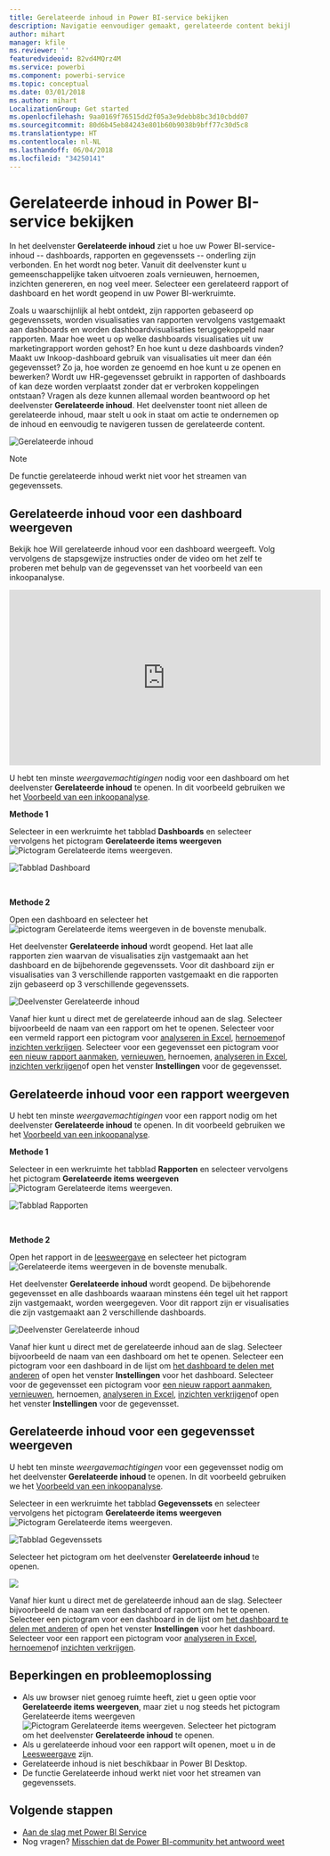 ```yaml
---
title: Gerelateerde inhoud in Power BI-service bekijken
description: Navigatie eenvoudiger gemaakt, gerelateerde content bekijken in dashboards, rapporten en gegevenssets
author: mihart
manager: kfile
ms.reviewer: ''
featuredvideoid: B2vd4MQrz4M
ms.service: powerbi
ms.component: powerbi-service
ms.topic: conceptual
ms.date: 03/01/2018
ms.author: mihart
LocalizationGroup: Get started
ms.openlocfilehash: 9aa0169f76515dd2f05a3e9debb8bc3d10cbdd07
ms.sourcegitcommit: 80d6b45eb84243e801b60b9038b9bff77c30d5c8
ms.translationtype: HT
ms.contentlocale: nl-NL
ms.lasthandoff: 06/04/2018
ms.locfileid: "34250141"
---
```

# <a name="view-related-content-in-power-bi-service"></a>Gerelateerde inhoud in Power BI-service bekijken
In het deelvenster **Gerelateerde inhoud** ziet u hoe uw Power BI-service-inhoud -- dashboards, rapporten en gegevenssets -- onderling zijn verbonden.  En het wordt nog beter. Vanuit dit deelvenster kunt u gemeenschappelijke taken uitvoeren zoals vernieuwen, hernoemen, inzichten genereren, en nog veel meer. Selecteer een gerelateerd rapport of dashboard en het wordt geopend in uw Power BI-werkruimte.   

Zoals u waarschijnlijk al hebt ontdekt, zijn rapporten gebaseerd op gegevenssets, worden visualisaties van rapporten vervolgens vastgemaakt aan dashboards en worden dashboardvisualisaties teruggekoppeld naar rapporten. Maar hoe weet u op welke dashboards visualisaties uit uw marketingrapport worden gehost? En hoe kunt u deze dashboards vinden? Maakt uw Inkoop-dashboard gebruik van visualisaties uit meer dan één gegevensset? Zo ja, hoe worden ze genoemd en hoe kunt u ze openen en bewerken? Wordt uw HR-gegevensset gebruikt in rapporten of dashboards of kan deze worden verplaatst zonder dat er verbroken koppelingen ontstaan? Vragen als deze kunnen allemaal worden beantwoord op het deelvenster **Gerelateerde inhoud**.  Het deelvenster toont niet alleen de gerelateerde inhoud, maar stelt u ook in staat om actie te ondernemen op de inhoud en eenvoudig te navigeren tussen de gerelateerde content.

![Gerelateerde inhoud](media/service-related-content/power-bi-view-related-dashboard-new.png)

> [!NOTE]
> De functie gerelateerde inhoud werkt niet voor het streamen van gegevenssets.
> 
> 

## <a name="view-related-content-for-a-dashboard"></a>Gerelateerde inhoud voor een dashboard weergeven
Bekijk hoe Will gerelateerde inhoud voor een dashboard weergeeft. Volg vervolgens de stapsgewijze instructies onder de video om het zelf te proberen met behulp van de gegevensset van het voorbeeld van een inkoopanalyse.

<iframe width="560" height="315" src="https://www.youtube.com/embed/B2vd4MQrz4M#t=3m05s" frameborder="0" allowfullscreen></iframe>


U hebt ten minste *weergavemachtigingen* nodig voor een dashboard om het deelvenster **Gerelateerde inhoud** te openen. In dit voorbeeld gebruiken we het [Voorbeeld van een inkoopanalyse](sample-procurement.md).

**Methode 1**

Selecteer in een werkruimte het tabblad **Dashboards** en selecteer vervolgens het pictogram **Gerelateerde items weergeven** ![Pictogram Gerelateerde items weergeven](media/service-related-content/power-bi-view-related-icon-new.png).

![Tabblad Dashboard](media/service-related-content/power-bi-view-related-dash-newer.png)

<br>

**Methode 2**

Open een dashboard en selecteer het   ![pictogram Gerelateerde items weergeven](media/service-related-content/power-bi-view-related-new.png) in de bovenste menubalk.

Het deelvenster **Gerelateerde inhoud** wordt geopend. Het laat alle rapporten zien waarvan de visualisaties zijn vastgemaakt aan het dashboard en de bijbehorende gegevenssets. Voor dit dashboard zijn er visualisaties van 3 verschillende rapporten vastgemaakt en die rapporten zijn gebaseerd op 3 verschillende gegevenssets.

![Deelvenster Gerelateerde inhoud](media/service-related-content/power-bi-view-related-dashboard-new.png)

Vanaf hier kunt u direct met de gerelateerde inhoud aan de slag.  Selecteer bijvoorbeeld de naam van een rapport om het te openen.  Selecteer voor een vermeld rapport een pictogram voor [analyseren in Excel](service-analyze-in-excel.md), [hernoemen](service-rename.md)of [inzichten verkrijgen](service-insights.md). Selecteer voor een gegevensset een pictogram voor [een nieuw rapport aanmaken](service-report-create-new.md), [vernieuwen](refresh-data.md), hernoemen, [analyseren in Excel](service-analyze-in-excel.md), [inzichten verkrijgen](service-insights.md)of open het venster **Instellingen** voor de gegevensset.  

## <a name="view-related-content-for-a-report"></a>Gerelateerde inhoud voor een rapport weergeven
U hebt ten minste *weergavemachtigingen* voor een rapport nodig om het deelvenster **Gerelateerde inhoud** te openen. In dit voorbeeld gebruiken we het [Voorbeeld van een inkoopanalyse](sample-procurement.md).

**Methode 1**

Selecteer in een werkruimte het tabblad **Rapporten** en selecteer vervolgens het pictogram **Gerelateerde items weergeven** ![Pictogram Gerelateerde items weergeven](media/service-related-content/power-bi-view-related-icon-new.png).

![Tabblad Rapporten](media/service-related-content/power-bi-view-related-report-newer.png)

<br>

**Methode 2**

Open het rapport in de [leesweergave](service-reading-view-and-editing-view.md) en selecteer het pictogram ![Gerelateerde items weergeven](media/service-related-content/power-bi-view-related-new.png) in de bovenste menubalk.

Het deelvenster **Gerelateerde inhoud** wordt geopend. De bijbehorende gegevensset en alle dashboards waaraan minstens één tegel uit het rapport zijn vastgemaakt, worden weergegeven. Voor dit rapport zijn er visualisaties die zijn vastgemaakt aan 2 verschillende dashboards.

![Deelvenster Gerelateerde inhoud](media/service-related-content/power-bi-view-related-report.png)

Vanaf hier kunt u direct met de gerelateerde inhoud aan de slag.  Selecteer bijvoorbeeld de naam van een dashboard om het te openen.  Selecteer een pictogram voor een dashboard in de lijst om [het dashboard te delen met anderen](service-share-dashboards.md) of open het venster **Instellingen** voor het dashboard. Selecteer voor de gegevensset een pictogram voor [een nieuw rapport aanmaken](service-report-create-new.md), [vernieuwen](refresh-data.md), hernoemen, [analyseren in Excel](service-analyze-in-excel.md), [inzichten verkrijgen](service-insights.md)of open het venster **Instellingen** voor de gegevensset.  

## <a name="view-related-content-for-a-dataset"></a>Gerelateerde inhoud voor een gegevensset weergeven
U hebt ten minste *weergavemachtigingen* voor een gegevensset nodig om het deelvenster **Gerelateerde inhoud** te openen. In dit voorbeeld gebruiken we het [Voorbeeld van een inkoopanalyse](sample-procurement.md).

Selecteer in een werkruimte het tabblad **Gegevenssets** en selecteer vervolgens het pictogram **Gerelateerde items weergeven** ![Pictogram Gerelateerde items weergeven](media/service-related-content/power-bi-view-related-icon-new.png).

![Tabblad Gegevenssets](media/service-related-content/power-bi-view-related-dataset-newer.png)

Selecteer het pictogram om het deelvenster **Gerelateerde inhoud**  te openen.

![](media/service-related-content/power-bi-datasets.png)

Vanaf hier kunt u direct met de gerelateerde inhoud aan de slag.  Selecteer bijvoorbeeld de naam van een dashboard of rapport om het te openen.  Selecteer een pictogram voor een dashboard in de lijst om [het dashboard te delen met anderen](service-share-dashboards.md) of open het venster **Instellingen** voor het dashboard. Selecteer voor een rapport een pictogram voor [analyseren in Excel](service-analyze-in-excel.md), [hernoemen](service-rename.md)of [inzichten verkrijgen](service-insights.md).  

## <a name="limitations-and-troubleshooting"></a>Beperkingen en probleemoplossing
* Als uw browser niet genoeg ruimte heeft, ziet u geen optie voor **Gerelateerde items weergeven**, maar ziet u nog steeds het pictogram Gerelateerde items weergeven ![Pictogram Gerelateerde items weergeven](media/service-related-content/power-bi-view-related-icon-new.png). Selecteer het pictogram om het deelvenster **Gerelateerde inhoud**  te openen.
* Als u gerelateerde inhoud voor een rapport wilt openen, moet u in de [Leesweergave](service-reading-view-and-editing-view.md) zijn.
* Gerelateerde inhoud is niet beschikbaar in Power BI Desktop.
* De functie Gerelateerde inhoud werkt niet voor het streamen van gegevenssets.

## <a name="next-steps"></a>Volgende stappen
* [Aan de slag met Power BI Service](service-get-started.md)
* Nog vragen? [Misschien dat de Power BI-community het antwoord weet](http://community.powerbi.com/)

